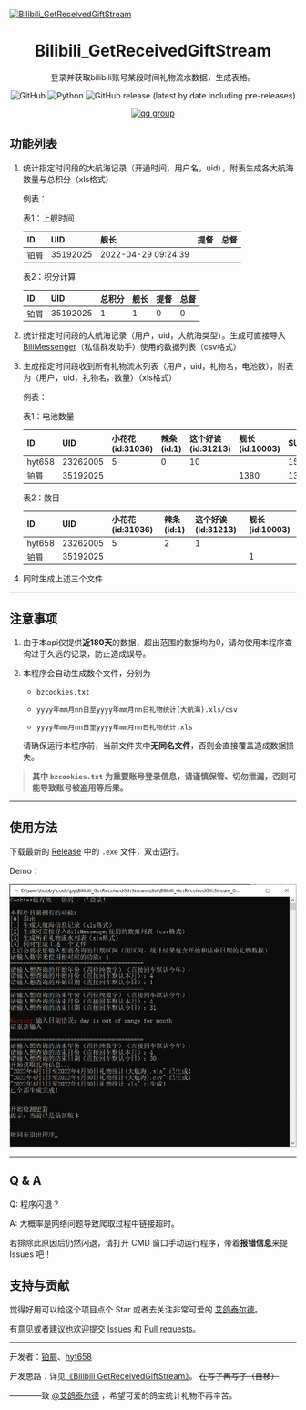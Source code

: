 [![Bilibili_GetReceivedGiftStream](https://socialify.git.ci/boxie123/Bilibili_GetReceivedGiftStream/image?description=1&descriptionEditable=%E8%8E%B7%E5%8F%96bilibili%E7%A4%BC%E7%89%A9%E6%B5%81%E6%B0%B4%E7%BB%9F%E8%AE%A1%E8%A1%A8%E6%A0%BC&font=Source%20Code%20Pro&forks=1&language=1&logo=https%3A%2F%2Fraw.githubusercontent.com%2Fboxie123%2FBilibili_GetReceivedGiftStream%2Fmain%2Fimages%2FBGRGS.png&name=1&pattern=Circuit%20Board&stargazers=1&theme=Dark)](https://boxie123.github.io/Bilibili-GetReceivedGiftStream/)

<div align="center">

# Bilibili_GetReceivedGiftStream

 登录并获取bilibili账号某段时间礼物流水数据，生成表格。

![GitHub](https://img.shields.io/github/license/boxie123/Bilibili_GetReceivedGiftStream)
![Python](https://img.shields.io/badge/Python-3.10+-blue)
![GitHub release (latest by date including pre-releases)](https://img.shields.io/github/v/release/boxie123/Bilibili_GetReceivedGiftStream?include_prereleases)

[![qq group](https://img.shields.io/badge/QQ%E7%BE%A4-1054608979-hotpink)](https://jq.qq.com/?_wv=1027&k=mEy0fIIq)

</div>

## 功能列表

1. 统计指定时间段的大航海记录（开通时间，用户名，uid），附表生成各大航海数量与总积分（xls格式）

    例表：

    表1：上舰时间

    | ID   | UID      | 舰长              | 提督 | 总督 |
    | ---- | -------- | ------------------- | ---- | ---- |
    | 铂屑 | 35192025 | 2022-04-29 09:24:39 |      |      |

    表2：积分计算

    | ID   | UID      | 总积分 | 舰长 | 提督 | 总督 |
    | ---- | -------- | ------ | ---- | ---- | ---- |
    | 铂屑 | 35192025 | 1      | 1    | 0    | 0    |

2. 统计指定时间段的大航海记录（用户，uid，大航海类型）。生成可直接导入 [BiliMessenger](https://github.com/Xinrea/BiliMessengerElectron)（私信群发助手）使用的数据列表（csv格式）

3. 生成指定时间段收到所有礼物流水列表（用户，uid，礼物名，电池数），附表为（用户，uid，礼物名，数量）（xls格式）
   
   例表：

   表1：电池数量

    | ID     | UID      | 小花花(id:31036) | 辣条(id:1) | 这个好诶(id:31213) | 舰长(id:10003) | SUM  |
    | ------ | -------- | ---------------- | ---------- | ------------------ | -------------- | ---- |
    | hyt658 | 23262005 | 5                | 0          | 10                 |                | 15   |
    | 铂屑 | 35192025 |                  |            |                    | 1380           | 1380 |

    表2：数目

    | ID     | UID      | 小花花(id:31036) | 辣条(id:1) | 这个好诶(id:31213) | 舰长(id:10003) |
    | ------ | -------- | ---------------- | ---------- | ------------------ | -------------- |
    | hyt658 | 23262005 | 5                | 2          | 1                  |                |
    | 铂屑 | 35192025 |                  |            |                    | 1              |


4. 同时生成上述三个文件

*********************************

## 注意事项

1. 由于本api仅提供**近180天**的数据，超出范围的数据均为0，请勿使用本程序查询过于久远的记录，防止造成误导。

1. 本程序会自动生成数个文件，分别为

    - `bzcookies.txt`

    - `yyyy年mm月nn日至yyyy年mm月nn日礼物统计(大航海).xls/csv` 

    - `yyyy年mm月nn日至yyyy年mm月nn日礼物统计.xls`

    请确保运行本程序前，当前文件夹中**无同名文件**，否则会直接覆盖造成数据损失。

> **其中 `bzcookies.txt` 为重要账号登录信息，请谨慎保管、切勿泄漏，否则可能导致账号被盗用等后果。**

****************************************

## 使用方法

下载最新的 [Release](https://github.com/boxie123/Bilibili_GetReceivedGiftStream/releases) 中的 `.exe` 文件，双击运行。

Demo：

![Demo](images/Demo.png)

************************************

## Q & A

Q: 程序闪退？

A: 大概率是网络问题导致爬取过程中链接超时。

若排除此原因后仍然闪退，请打开 CMD 窗口手动运行程序，带着**报错信息**来提 Issues 吧！

## 支持与贡献

觉得好用可以给这个项目点个 Star 或者去关注非常可爱的 [艾鸽泰尔德](https://space.bilibili.com/1485569)。

有意见或者建议也欢迎提交 [Issues](https://github.com/boxie123/Bilibili_GetReceivedGiftStream/issues) 和 [Pull requests](https://github.com/boxie123/Bilibili_GetReceivedGiftStream/pulls)。

**************************************

开发者：[铂屑](https://github.com/boxie123)、[hyt658](https://github.com/hyt658)

开发思路：详见[《Bilibili GetReceivedGiftStream》](https://boxie123.github.io/Bilibili-GetReceivedGiftStream/)。
~~在写了再写了（目移）~~

————致 [@艾鸽泰尔德](https://space.bilibili.com/1485569) ，希望可爱的鸽宝统计礼物不再辛苦。

